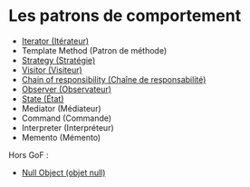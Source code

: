 # Les patrons de comportement

* [Iterator (Itérateur)](Iterator.md)
* Template Method (Patron de méthode)
* [Strategy (Stratégie)](Strategy.md)
* [Visitor (Visiteur)](Visitor.md)
* [Chain of responsibility (Chaîne de responsabilité)](ChainOfResponsibility.md)
* [Observer (Observateur)](Observer.md)
* [State (État)](State.md)
* Mediator (Médiateur)
* Command (Commande)
* Interpreter (Interpréteur)
* Memento (Mémento)

Hors GoF :

* [Null Object (objet null)](NullObject.md)
